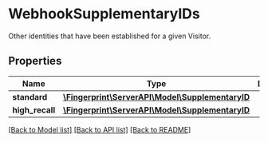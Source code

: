 # WebhookSupplementaryIDs
Other identities that have been established for a given Visitor.


## Properties
Name | Type | Description | Notes
------------ | ------------- | ------------- | -------------
**standard** | [**\Fingerprint\ServerAPI\Model\SupplementaryID**](SupplementaryID.md) |  | 
**high_recall** | [**\Fingerprint\ServerAPI\Model\SupplementaryID**](SupplementaryID.md) |  | 

[[Back to Model list]](../../README.md#documentation-for-models) [[Back to API list]](../../README.md#documentation-for-api-endpoints) [[Back to README]](../../README.md)

